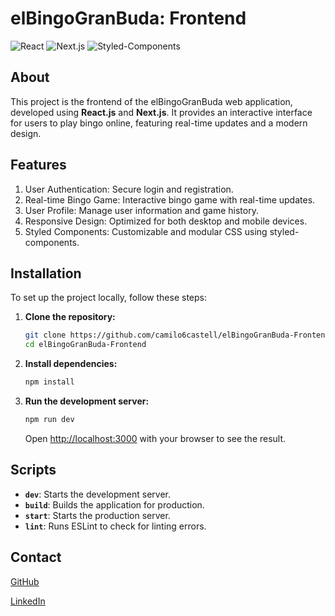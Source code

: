 # elBingoGranBuda: Frontend

![React](https://img.shields.io/badge/React-61DAFB?style=for-the-badge&logo=react&logoColor=black)
![Next.js](https://img.shields.io/badge/Next.js-000000?style=for-the-badge&logo=nextdotjs&logoColor=white)
![Styled-Components](https://img.shields.io/badge/Styled--Components-DB7093?style=for-the-badge&logo=styled-components&logoColor=white)

## About

This project is the frontend of the elBingoGranBuda web application, developed using **React.js** and **Next.js**. It provides an interactive interface for users to play bingo online, featuring real-time updates and a modern design.

## Features

1. User Authentication: Secure login and registration.
2. Real-time Bingo Game: Interactive bingo game with real-time updates.
3. User Profile: Manage user information and game history.
4. Responsive Design: Optimized for both desktop and mobile devices.
5. Styled Components: Customizable and modular CSS using styled-components.

## Installation

To set up the project locally, follow these steps:

1. **Clone the repository:**

   ```bash
   git clone https://github.com/camilo6castell/elBingoGranBuda-Frontend.git
   cd elBingoGranBuda-Frontend
   ```

2. **Install dependencies:**

   ```bash
   npm install
   ```

3. **Run the development server:**

   ```bash
   npm run dev
   ```

   Open [http://localhost:3000](http://localhost:3000) with your browser to see the result.

## Scripts

- **`dev`**: Starts the development server.
- **`build`**: Builds the application for production.
- **`start`**: Starts the production server.
- **`lint`**: Runs ESLint to check for linting errors.

## Contact

[GitHub](https://github.com/camilo6castell?tab=repositories)

[LinkedIn](https://www.linkedin.com/in/camilocastell/)
